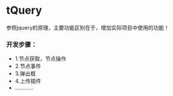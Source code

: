 tQuery
======

参照jquery的原理，主要功能区别在于，增加实际项目中使用的功能！
<br/>
<h3>开发步骤：</h3>
<ul>
<li>
   1.节点获取，节点操作
</li>
<li>
   2.节点事件
</li>
<li>
   3.弹出框
</li>
<li>
   4.上传插件
</li>
<li>
   ............
</li>

</ul>